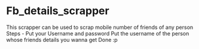 # Fb_details_scrapper
This scrapper can be used to scrap mobile number of friends of any person 
Steps - 
Put your Username and password
Put the username of the person whose friends details you wanna get
Done :p
